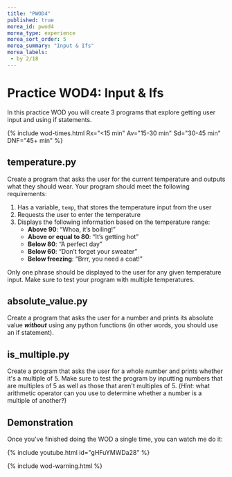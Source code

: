 ```yaml
---
title: "PWOD4"
published: true
morea_id: pwod4
morea_type: experience
morea_sort_order: 5
morea_summary: "Input & Ifs"
morea_labels:
 - by 2/18
---
```

# Practice WOD4: Input & Ifs

In this practice WOD you will create 3 programs that explore getting user input and using if statements.

{% include wod-times.html Rx="<15 min" Av="15-30 min" Sd="30-45 min" DNF="45+ min" %}

## temperature.py

Create a program that asks the user for the current temperature and outputs what they should wear. Your program should meet the following requirements:

1. Has a variable, `temp`, that stores the temperature input from the user
2. Requests the user to enter the temperature
3. Displays the following information based on the temperature range:
    * **Above 90**: “Whoa, it’s boiling!”
    * **Above or equal to 80**: “It’s getting hot”
    * **Below 80**: “A perfect day”
    * **Below 60**: “Don’t forget your sweater”
    * **Below freezing**: “Brrr, you need a coat!”

Only one phrase should be displayed to the user for any given temperature input. Make sure to test your program with multiple temperatures.

## absolute_value.py

Create a program that asks the user for a number and prints its absolute value ***without*** using any python functions (in other words, you should use an if statement). 

## is_multiple.py

Create a program that asks the user for a whole number and prints whether it's a multiple of 5. Make sure to test the program by inputting numbers that are multiples of 5 as well as those that aren't multiples of 5. (*Hint*: what arithmetic operator can you use to determine whether a number is a multiple of another?)




## Demonstration

<!--*Coming soon...*-->

Once you've finished doing the WOD a single time, you can watch me do it:

{% include youtube.html id="gHFuYMWDa28" %}

{% include wod-warning.html %}
